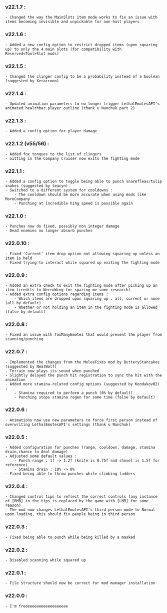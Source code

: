### v22.1.7 :
	- Changed the way the MainSlots item mode works to fix an issue with items becoming invisible and unpickable for non-host players

### v22.1.6 :
	- Added a new config option to restrict dropped items (upon squaring up) to only the 4 main slots (for compatibility with Reserved<Tool>Slot mods)

### v22.1.5 :
	- Changed the clinger config to be a probability instead of a boolean (suggested by Xeraccoon)

### v22.1.4 :
	- Updated animation parameters to no longer trigger LethalEmotesAPI's animated healthbar player outline (thank u Nunchuk part 2)

### v22.1.3 :
	- Added a config option for player damage

### v22.1.2 (v55/56) :
	- Added fox tongues to the list of clingers
	- Sitting in the Company Cruiser now exits the fighting mode

### v22.1.1 :
	- Added a config option to toggle being able to punch snarefleas/tulip snakes (suggested by teacyn)
	- Switched to a different system for cooldowns : 
		- The cooldown should be more accurate when using mods like MoreCompany
		- Punching at incredible hihg speed is possible again

### v22.1.0 :
	- Punches now do fixed, possibly non integer damage
	- Dead enemies no longer absorb punches

### v22.0.10 :
	- Fixed 'Current' item drop option not allowing squaring up unless an item is held
	- Fixed trying to interact while squared up exiting the fighting mode

### v22.0.9 :
	- Added an extra check to exit the fighting mode after picking up an item (credits to NecroWing for sparing me some research)
	- Added extra config options regarding items :
		- Which items are dropped upon squaring up : all, current or none (all by default)
		- Whether or not holding an item in the fighting mode is allowed (false by default)

### v22.0.8 :
	- Fixed an issue with TooManyEmotes that would prevent the player from scanning/punching

### v22.0.7 :
	- Implemented the changes from the MeleeFixes mod by ButteryStancakes (suggested by NeatWolf)
	- Terrain now plays its sound when punched
	- Slightly delayed the punch hit registration to sync the hit with the animation
	- Added more stamina-related config options (suggested by Kondakov02) :
		- Stamina required to perform a punch (0% by default)
		- Punching stops stamina regen for some time (false by default)
	

### v22.0.6 :
	- Animations now use new parameters to force first person instead of overwriting LethalEmotesAPI's settings (thank u Nunchuk)

### v22.0.5 :
	- Added configuration for punches (range, cooldown, damage, stamina drain,chance to deal damage)
	- Adjusted some default values : 
		- Punch range : 1f -> 1.2f (knife is 0.75f and shovel is 1.5f for reference)
		- Stamina drain : 10% -> 0%
	- Fixed being able to throw punches while climbing ladders

### v22.0.4 :
	- Changed control tips to reflect the correct controls (any instance of [RMB] in the tips is replaced by the game with [LMB] for some reason)
	- The mod now changes LethalEmotesAPI's third person mode to Normal upon loading, this should fix people being in third person

### v22.0.3 :
	- Fixed being able to punch while being killed by a masked

### v22.0.2 :
	- Disabled scanning while squared up

### v22.0.1 :
	- File structure should now be correct for mod manager installation

### v22.0.0 :
	- I'm freeeeeeeeeeeeeeeeeeee